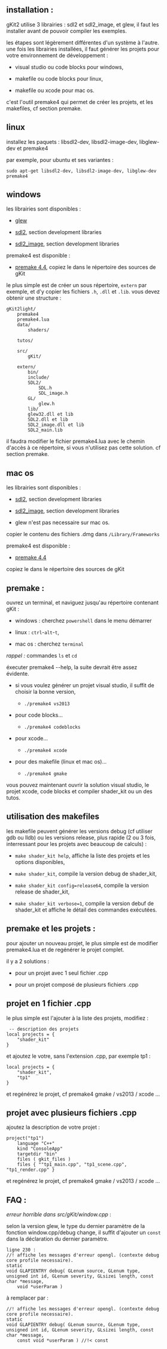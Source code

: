  <head>
<meta charset="UTF-8">
<title>gKit2light</title>
</head> 
<link rel="stylesheet" href="github-markdown.css">
<style>
    .markdown-body {
        box-sizing: border-box;
        min-width: 200px;
        max-width: 980px;
        margin: 0 auto;
        padding: 45px;
    }
</style>
<article class="markdown-body">

# installation :

gKit2 utilise 3 librairies : sdl2 et sdl2_image, et glew, il faut les installer avant de pouvoir compiler les exemples.

les étapes sont légèrement différentes d'un système à l'autre. une fois les librairies installées, il faut générer les projets pour 
votre environnement de développement : 

- visual studio ou code blocks pour windows, 

- makefile ou code blocks pour linux, 

- makefile ou xcode pour mac os.
	

c'est l'outil premake4 qui permet de créer les projets, et les makefiles, cf section premake.

## linux

installez les paquets : libsdl2-dev, libsdl2-image-dev, libglew-dev et premake4

par exemple, pour ubuntu et ses variantes :

	sudo apt-get libsdl2-dev, libsdl2-image-dev, libglew-dev premake4


## windows

les librairies sont disponibles :

- [glew](http://glew.sourceforge.net/)

- [sdl2](https://www.libsdl.org/download-2.0.php), section development libraries

- [sdl2_image](https://www.libsdl.org/projects/SDL_image/), section development libraries
	
	
premake4 est disponible :

- [premake 4.4](http://premake.github.io/download.html), copiez le dans le répertoire des sources de gKit

le plus simple est de créer un sous répertoire, `extern` par exemple, et d'y copier les fichiers `.h`, `.dll` et `.lib`. vous devez obtenir une structure :

	gKit2light/
		premake4
		premake4.lua
		data/
			shaders/
			
		tutos/
		
		src/
			gKit/
		
		extern/
		    bin/
		    include/
			SDL2/
			    SDL.h
			    SDL_image.h
			GL/
			    glew.h
		    lib/
			glew32.dll et lib
			SDL2.dll et lib
			SDL2_image.dll et lib
			SDL2_main.lib

il faudra modifier le fichier premake4.lua avec le chemin d'accès à ce répertoire, si vous n'utilisez pas cette solution. cf section premake.


## mac os

les librairies sont disponibles :

- [sdl2](https://www.libsdl.org/download-2.0.php), section development libraries

- [sdl2_image](https://www.libsdl.org/projects/SDL_image/), section development libraries

- glew n'est pas necessaire sur mac os.


copier le contenu des fichiers .dmg dans `/Library/Frameworks`

premake4 est disponible :

- [premake 4.4](http://premake.github.io/download.html)

copiez le dans le répertoire des sources de gKit


# premake :

ouvrez un terminal, et naviguez jusqu'au répertoire contenant gKit :

- windows : cherchez `powershell` dans le menu démarrer

- linux : `ctrl`-`alt`-`t`, 

- mac os : cherchez `terminal`

_rappel :_ commandes `ls` et `cd` 

éxecuter premake4 --help, la suite devrait être assez évidente. 

- si vous voulez générer un projet visual studio, il suffit de choisir la bonne version,
	- `./premake4 vs2013`
	
- pour code blocks...
	- `./premake4 codeblocks`
	
- pour xcode...
	- `./premake4 xcode`
	
- pour des makefile (linux et mac os)...
	- `./premake4 gmake`
	

vous pouvez maintenant ouvrir la solution visual studio, le projet xcode, code blocks et compiler shader_kit ou un des tutos.

## utilisation des makefiles

les makefile peuvent générer les versions debug (cf utiliser gdb ou lldb) ou les versions release, plus rapide (2 ou 3 fois, 
interressant pour les projets avec beaucoup de calculs) :

- `make shader_kit help`, affiche la liste des projets et les options disponibles,

- `make shader_kit`, compile la version debug de shader_kit,

- `make shader_kit config=release64`, compile la version release de shader_kit,

- `make shader_kit verbose=1`, compile la version debuf de shader_kit et affiche le détail des commandes exécutées.


# premake et les projets :

pour ajouter un nouveau projet, le plus simple est de modifier premake4.lua et de regénérer le projet complet.

il y a 2 solutions :

- pour un projet avec 1 seul fichier .cpp 

- pour un projet composé de plusieurs fichiers .cpp


## projet en 1 fichier .cpp

le plus simple est l'ajouter à la liste des projets, modifiez :

	 -- description des projets		
	local projects = {
		"shader_kit"
	}

et ajoutez le votre, sans l'extension .cpp, par exemple tp1 :

	local projects = {
		"shader_kit",
		"tp1"
	}

et regénérez le projet, cf premake4 gmake / vs2013 / xcode ...

## projet avec plusieurs fichiers .cpp

ajoutez la description de votre projet :

	project("tp1")
		language "C++"
		kind "ConsoleApp"
		targetdir "bin"
		files ( gkit_files )
		files { ""tp1_main.cpp", "tp1_scene.cpp", "tp1_render.cpp" }

et regénérez le projet, cf premake4 gmake / vs2013 / xcode ...

# FAQ :

_erreur horrible dans src/gKit/window.cpp_ : 

selon la version glew, le type du dernier paramètre de la fonction window.cpp/debug change, il suffit d'ajouter un `const` 
dans la déclaration du dernier paramètre.

	ligne 230 :
	//! affiche les messages d'erreur opengl. (contexte debug core profile necessaire).
	static
	void GLAPIENTRY debug( GLenum source, GLenum type, unsigned int id, GLenum severity, GLsizei length, const char *message, 
		void *userParam )
    
à remplacer par :

	//! affiche les messages d'erreur opengl. (contexte debug core profile necessaire).
	static
	void GLAPIENTRY debug( GLenum source, GLenum type, unsigned int id, GLenum severity, GLsizei length, const char *message, 
		const void *userParam )	//!< const 


</article>
